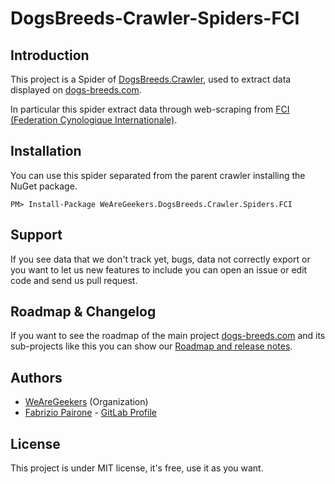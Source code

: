 # DogsBreeds-Crawler-Spiders-FCI

## Introduction

This project is a Spider of [DogsBreeds.Crawler](https://github.com/WeAreGeekers/DogsBreeds-Crawler), used to extract data displayed on [dogs-breeds.com](https://dogs-breeds-com).

In particular this spider extract data through web-scraping from [FCI (Federation Cynologique Internationale)](http://fci.be).


## Installation

You can use this spider separated from the parent crawler installing the NuGet package.

```
PM> Install-Package WeAreGeekers.DogsBreeds.Crawler.Spiders.FCI
```

## Support

If you see data that we don't track yet, bugs, data not correctly export or you want to let us new features to include you can open an issue or edit code and send us pull request.


## Roadmap & Changelog

If you want to see the roadmap of the main project [dogs-breeds.com](https://dogs-breeds.com) and its sub-projects like this you can show our [Roadmap and release notes](https://doc.clickup.com/d/2dqhp-608/dogs-breeds-roadmap).


## Authors

- [WeAreGeekers](https://github.com/WeAreGeekers) (Organization)
- [Fabrizio Pairone](https://github.com/FabrizioPairone) - [GitLab Profile](https://gitlab.com/FabrizioPairone)


## License

This project is under MIT license, it's free, use it as you want.
